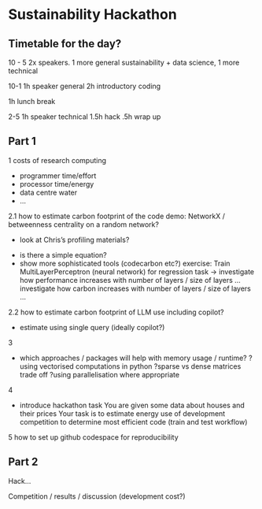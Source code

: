 # Sustainability Hackathon


## Timetable for the day?
10 - 5
2x speakers. 1 more general sustainability + data science, 1 more technical

10-1
1h speaker general
2h introductory coding

1h lunch break

2-5
1h speaker technical
1.5h hack
.5h wrap up

## Part 1

1
costs of research computing
- programmer time/effort
- processor time/energy
- data centre water
- …

2.1
how to estimate carbon footprint of the code
demo: NetworkX / betweenness centrality on a random network?
* look at Chris’s profiling materials?
- is there a simple equation?
- show more sophisticated tools (codecarbon etc?)
exercise: Train MultiLayerPerceptron (neural network) for regression task -> 
investigate how performance increases with number of layers / size of layers …investigate how carbon increases with number of layers / size of layers …

2.2
how to estimate carbon footprint of LLM use including copilot?
- estimate using single query (ideally copilot?)

3
* which approaches / packages will help with memory usage / runtime?
?using vectorised computations in python
?sparse vs dense matrices trade off
?using parallelisation where appropriate

4
* introduce hackathon task
You are given some data about houses and their prices
Your task is to 
estimate energy use of development
competition to determine most efficient code (train and test workflow)

5
how to set up github codespace for reproducibility



## Part 2

Hack…

Competition / results / discussion (development cost?)







